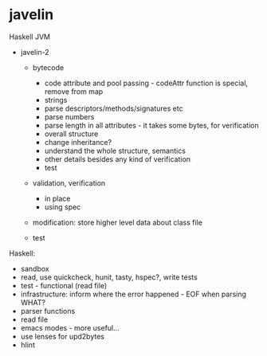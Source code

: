 javelin
=======

Haskell JVM

* javelin-2
  * bytecode
    * code attribute and pool passing - codeAttr function is special, remove from map
    * strings
    * parse descriptors/methods/signatures etc
    * parse numbers
    * parse length in all attributes - it takes some bytes, for verification
    * overall structure
    * change inheritance?
    * understand the whole structure, semantics
    * other details besides any kind of verification
    * test

  * validation, verification
    * in place
    * using spec

  * modification: store higher level data about class file

  * test

Haskell:
* sandbox
* read, use quickcheck, hunit, tasty, hspec?, write tests
* test - functional (read file)
* infrastructure: inform where the error happened - EOF when parsing WHAT?
* parser functions
* read file
* emacs modes - more useful...
* use lenses for upd2bytes
* hlint
